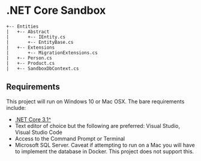 # .NET Core Sandbox

```
+-- Entities
|	+-- Abstract
|	    +-- IEntity.cs
|	    +-- EntityBase.cs
|	+-- Extensions
|	    +-- MigrationExtensions.cs
|	+-- Person.cs
|	+-- Product.cs
|	+-- SandboxDbContext.cs
```
## Requirements
This project will run on Windows 10 or Mac OSX. The bare requirements include:

- [.NET Core 3.1^](https://dotnet.microsoft.com/download)
- Text editor of choice but the following are preferred: Visual Studio, Visual Studio Code 
- Access to the Command Prompt or Terminal
- Microsoft SQL Server. Caveat if attempting to run on a Mac you will have to implement the database in Docker. This project does not support this.

